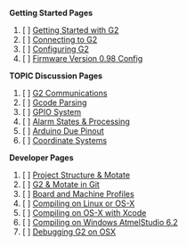 **Getting Started Pages**

1. [ ] [Getting Started with G2](Getting-Started-with-G2)
1. [ ] [Connecting to G2](Connecting-to-TinyG)
1. [ ] [Configuring G2](Configuring-TinyG)
1. [ ] [Firmware Version 0.98 Config](Configuration-for-Firmware-Version-0.98)

**TOPIC Discussion Pages**

1. [ ] [G2 Communications](G2-Communications)
1. [ ] [Gcode Parsing](GCode-Parsing)
1. [ ] [GPIO System](Digital-IO-(GPIO))
1. [ ] [Alarm States & Processing](Alarm-Processing)
1. [ ] [Arduino Due Pinout](Arduino-DUE-Pinout-for-tinyG2)
1. [ ] [Coordinate Systems](Coordinate-Systems)

**Developer Pages**

1. [ ] [Project Structure & Motate](Project-Structure-and-Motate)
1. [ ] [G2 & Motate in Git](https://github.com/synthetos/g2/wiki/G2-in-Git:-cloning-and-updating-procedures)
1. [ ] [Board and Machine Profiles](Adding-and-Revising-Boards)
1. [ ] [Compiling on Linux or OS-X](Compiling-G2-on-Linux-and-OS-X-(command-line))
1. [ ] [Compiling on OS-X with Xcode](Compiling-G2-on-OS-X-(with-Xcode))
1. [ ] [Compiling on Windows AtmelStudio 6.2](Compiling-G2-on-Windows-(Atmel-Studio-6.2))
1. [ ] [Debugging G2 on OSX](Debugging-G2-on-OSX-with-GDB-and-Atmel-ICE)
